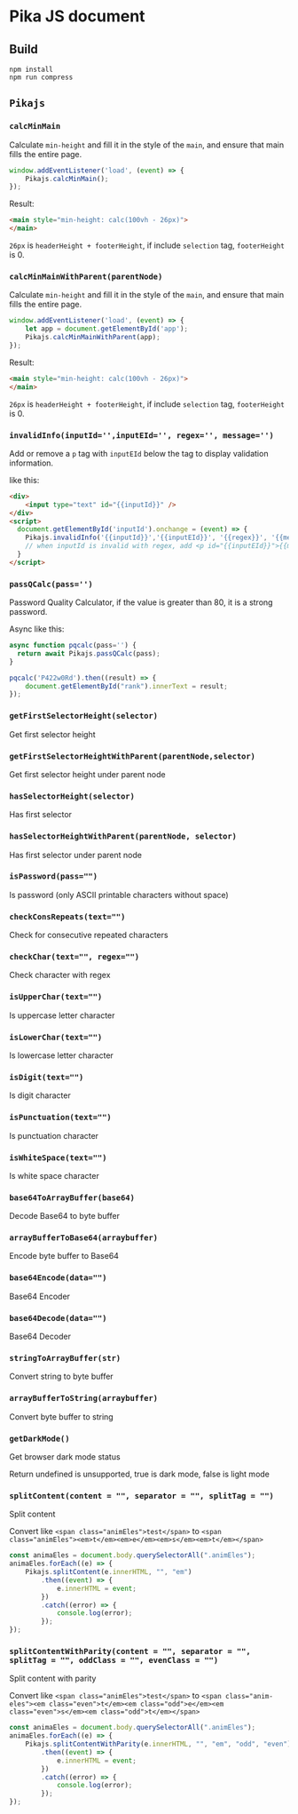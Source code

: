 # Pika JS document

## Build

```
npm install
npm run compress
```

## `Pikajs`

### `calcMinMain`

Calculate `min-height` and fill it in the style of the `main`, and ensure that main fills the entire page.

```js
window.addEventListener('load', (event) => {
    Pikajs.calcMinMain();
});
```

Result:
```html
<main style="min-height: calc(100vh - 26px)">
</main>
```
`26px` is `headerHeight + footerHeight`, if include `selection` tag, `footerHeight` is 0.

### `calcMinMainWithParent(parentNode)`

Calculate `min-height` and fill it in the style of the `main`, and ensure that main fills the entire page.

```js
window.addEventListener('load', (event) => {
    let app = document.getElementById('app');
    Pikajs.calcMinMainWithParent(app);
});
```

Result:
```html
<main style="min-height: calc(100vh - 26px)">
</main>
```
`26px` is `headerHeight + footerHeight`, if include `selection` tag, `footerHeight` is 0.

### `invalidInfo(inputId='',inputEId='', regex='', message='')`

Add or remove a `p` tag with `inputEId` below the tag to display validation information.

like this:

```html
<div>
    <input type="text" id="{{inputId}}" />
</div>
<script>
  document.getElementById('inputId').onchange = (event) => {
    Pikajs.invalidInfo('{{inputId}}','{{inputEId}}', '{{regex}}', '{{message}}');
    // when inputId is invalid with regex, add <p id="{{inputEId}}">{{message}}</p> under input.
  }
</script>
```

### `passQCalc(pass='')`

Password Quality Calculator, if the value is greater than 80, it is a strong password.

Async like this:

```js
async function pqcalc(pass='') {
  return await Pikajs.passQCalc(pass);
}

pqcalc('P422w0Rd').then((result) => {
    document.getElementById("rank").innerText = result;
});
```

### `getFirstSelectorHeight(selector)`

Get first selector height

### `getFirstSelectorHeightWithParent(parentNode,selector)`

Get first selector height under parent node

### `hasSelectorHeight(selector)`

Has first selector

### `hasSelectorHeightWithParent(parentNode, selector)`

Has first selector under parent node

### `isPassword(pass="")`

Is password (only ASCII printable characters without space)

### `checkConsRepeats(text="")`

Check for consecutive repeated characters

### `checkChar(text="", regex="")`

Check character with regex

### `isUpperChar(text="")`

Is uppercase letter character

### `isLowerChar(text="")`

Is lowercase letter character

### `isDigit(text="")`

Is digit character

### `isPunctuation(text="")`

Is punctuation character

### `isWhiteSpace(text="")`

Is white space character

### `base64ToArrayBuffer(base64)`

Decode Base64 to byte buffer

### `arrayBufferToBase64(arraybuffer)`

Encode byte buffer to Base64

### `base64Encode(data="")`

Base64 Encoder

### `base64Decode(data="")`

Base64 Decoder

### `stringToArrayBuffer(str)`

Convert string to byte buffer

### `arrayBufferToString(arraybuffer)`

Convert byte buffer to string

### `getDarkMode()`

Get browser dark mode status

Return undefined is unsupported, true is dark mode, false is light mode

### `splitContent(content = "", separator = "", splitTag = "")`

Split content

Convert like
`<span class="animEles">test</span>`
to
`<span class="animEles"><em>t</em><em>e</em><em>s</em><em>t</em></span>`

```javascript
const animaEles = document.body.querySelectorAll(".animEles");
animaEles.forEach((e) => {
    Pikajs.splitContent(e.innerHTML, "", "em")
        .then((event) => {
            e.innerHTML = event;
        })
        .catch((error) => {
            console.log(error);
        });
});
```

### `splitContentWithParity(content = "", separator = "", splitTag = "", oddClass = "", evenClass = "")`

Split content with parity

Convert like
`<span class="animEles">test</span>`
to
`<span class="anim-eles"><em class="even">t</em><em class="odd">e</em><em class="even">s</em><em class="odd">t</em></span>`

```javascript
const animaEles = document.body.querySelectorAll(".animEles");
animaEles.forEach((e) => {
    Pikajs.splitContentWithParity(e.innerHTML, "", "em", "odd", "even")
        .then((event) => {
            e.innerHTML = event;
        })
        .catch((error) => {
            console.log(error);
        });
});
```
